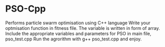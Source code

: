 # PSO-Cpp
Performs particle swarm optimisation using C++ language
Write your optmisation function in fitness file. The variable is written in form of array.
Include the appropriate variables and parameters for PSO in main file, pso_test.cpp
Run the agrorithm with g++ pso_test.cpp and enjoy.
